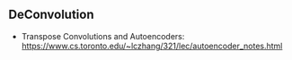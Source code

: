 ## DeConvolution

* Transpose Convolutions and Autoencoders: <https://www.cs.toronto.edu/~lczhang/321/lec/autoencoder_notes.html>
